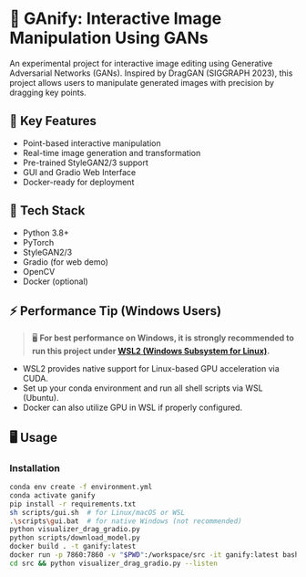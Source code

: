 # 🎨 GAnify: Interactive Image Manipulation Using GANs

An experimental project for interactive image editing using Generative Adversarial Networks (GANs). Inspired by DragGAN (SIGGRAPH 2023), this project allows users to manipulate generated images with precision by dragging key points.

## 🚀 Key Features

- Point-based interactive manipulation
- Real-time image generation and transformation
- Pre-trained StyleGAN2/3 support
- GUI and Gradio Web Interface
- Docker-ready for deployment

## 🧰 Tech Stack

- Python 3.8+
- PyTorch
- StyleGAN2/3
- Gradio (for web demo)
- OpenCV
- Docker (optional)

## ⚡ Performance Tip (Windows Users)

> 🖥️ **For best performance on Windows, it is strongly recommended to run this project under [WSL2 (Windows Subsystem for Linux)](https://learn.microsoft.com/en-us/windows/wsl/).**

- WSL2 provides native support for Linux-based GPU acceleration via CUDA.
- Set up your conda environment and run all shell scripts via WSL (Ubuntu).
- Docker can also utilize GPU in WSL if properly configured.

## 🖥️ Usage

### Installation

```bash
conda env create -f environment.yml
conda activate ganify
pip install -r requirements.txt
sh scripts/gui.sh  # for Linux/macOS or WSL
.\scripts\gui.bat  # for native Windows (not recommended)
python visualizer_drag_gradio.py
python scripts/download_model.py
docker build . -t ganify:latest
docker run -p 7860:7860 -v "$PWD":/workspace/src -it ganify:latest bash
cd src && python visualizer_drag_gradio.py --listen

